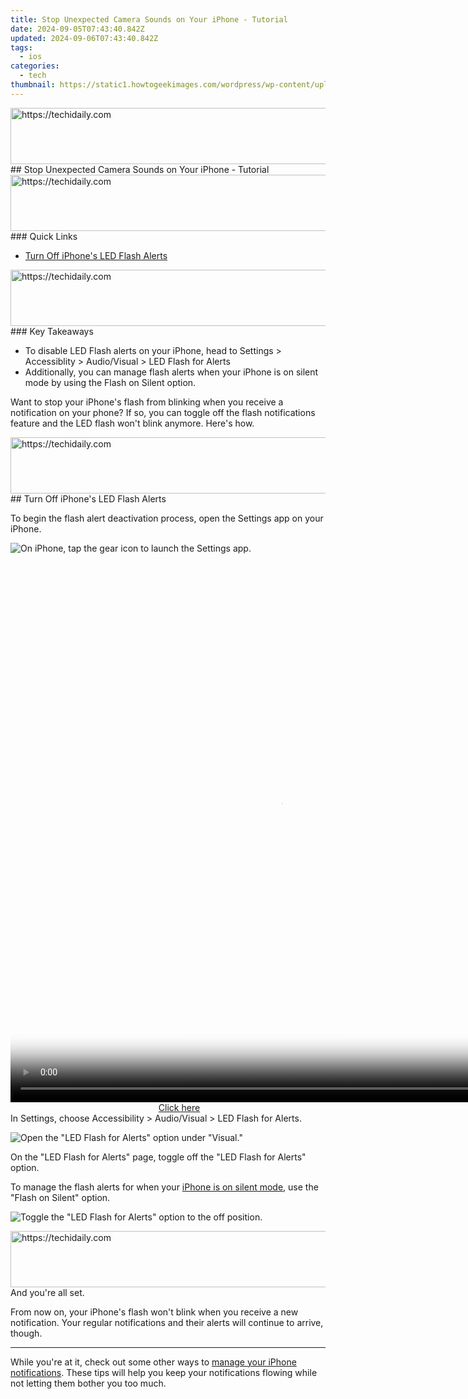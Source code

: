 ```yaml
---
title: Stop Unexpected Camera Sounds on Your iPhone - Tutorial
date: 2024-09-05T07:43:40.842Z
updated: 2024-09-06T07:43:40.842Z
tags:
  - ios
categories:
  - tech
thumbnail: https://static1.howtogeekimages.com/wordpress/wp-content/uploads/2023/10/53206780110_cd046815ff_o.jpg
---
```


<!-- affiliate ads begin -->
<a href="https://imp.i110150.net/c/5597632/924297/11305" target="_top" id="924297">
  <img src="//a.impactradius-go.com/display-ad/11305-924297" border="0" alt="https://techidaily.com" width="728" height="90"/>
</a>
<img height="0" width="0" src="https://imp.i110150.net/i/5597632/924297/11305" style="position:absolute;visibility:hidden;" border="0" />
<!-- affiliate ads end -->
## Stop Unexpected Camera Sounds on Your iPhone - Tutorial

<!-- affiliate ads begin -->
<a href="https://appsumo.8odi.net/c/5597632/2130871/7443" target="_top" id="2130871">
  <img src="//a.impactradius-go.com/display-ad/7443-2130871" border="0" alt="https://techidaily.com" width="728" height="90"/>
</a>
<img height="0" width="0" src="https://appsumo.8odi.net/i/5597632/2130871/7443" style="position:absolute;visibility:hidden;" border="0" />
<!-- affiliate ads end -->
### Quick Links

* [Turn Off iPhone's LED Flash Alerts](https://screen-activity-recording.techidaily.com/new-in-2024-record-pc-sounds-effortlessly-with-x-recorder/)

<!-- affiliate ads begin -->
<a href="https://aligracehair.sjv.io/c/5597632/1918719/19272" target="_top" id="1918719">
  <img src="//a.impactradius-go.com/display-ad/19272-1918719" border="0" alt="https://techidaily.com" width="728" height="90"/>
</a>
<img height="0" width="0" src="https://aligracehair.sjv.io/i/5597632/1918719/19272" style="position:absolute;visibility:hidden;" border="0" />
<!-- affiliate ads end -->
### Key Takeaways

* To disable LED Flash alerts on your iPhone, head to Settings > Accessiblity > Audio/Visual > LED Flash for Alerts
* Additionally, you can manage flash alerts when your iPhone is on silent mode by using the Flash on Silent option.

 Want to stop your iPhone's flash from blinking when you receive a notification on your phone? If so, you can toggle off the flash notifications feature and the LED flash won't blink anymore. Here's how.

<!-- affiliate ads begin -->
<a href="https://aligracehair.sjv.io/c/5597632/1880931/19272" target="_top" id="1880931">
  <img src="//a.impactradius-go.com/display-ad/19272-1880931" border="0" alt="https://techidaily.com" width="728" height="90"/>
</a>
<img height="0" width="0" src="https://aligracehair.sjv.io/i/5597632/1880931/19272" style="position:absolute;visibility:hidden;" border="0" />
<!-- affiliate ads end -->
##  Turn Off iPhone's LED Flash Alerts

 To begin the flash alert deactivation process, open the Settings app on your iPhone.

![On iPhone, tap the gear icon to launch the Settings app.](https://static1.howtogeekimages.com/wordpress/wp-content/uploads/2022/03/iphone_tap_settings.jpg) 

<!-- affiliate ads begin -->
<span id="1834906">
					<video width="864" height="864" style="cursor:pointer"
           poster="//a.impactradius-go.com/display-clicktoplayimage/1834906.png"
           onclick="if(!this.playClicked){this.play();this.setAttribute('controls',true);this.playClicked=true;}">
	   <source src="//a.impactradius-go.com/display-ad/16836-1834906">
	   <img src="//a.impactradius-go.com/display-clicktoplayimage/1834906.png" style="border: none; height: 100%; width: 100%; object-fit: contain">
	</video>
	<div style="width:540px;text-align:center"><a href="javascript:window.open(decodeURIComponent('https%3A%2F%2F25home.pxf.io%2Fc%2F5597632%2F1834906%2F16836'), '_blank');void(0);">Click here</a></div>
</span>
<img height="0" width="0" src="https://imp.pxf.io/i/5597632/1834906/16836" style="position:absolute;visibility:hidden;" border="0" />
<!-- affiliate ads end -->
 In Settings, choose Accessibility > Audio/Visual > LED Flash for Alerts.

![Open the "LED Flash for Alerts" option under "Visual."](https://static1.howtogeekimages.com/wordpress/wp-content/uploads/2023/10/led-flash-alert.png) 

 On the "LED Flash for Alerts" page, toggle off the "LED Flash for Alerts" option.

 To manage the flash alerts for when your [iPhone is on silent mode](https://facebook-clips.techidaily.com/2024-approved-mastery-techniques-for-embedding-social-media-live-videos/), use the "Flash on Silent" option.

![Toggle the "LED Flash for Alerts" option to the off position.](https://static1.howtogeekimages.com/wordpress/wp-content/uploads/2023/10/led-flash-for-alerts.png) 

<!-- affiliate ads begin -->
<a href="https://aligracehair.sjv.io/c/5597632/1885932/19272" target="_top" id="1885932">
  <img src="//a.impactradius-go.com/display-ad/19272-1885932" border="0" alt="https://techidaily.com" width="728" height="90"/>
</a>
<img height="0" width="0" src="https://aligracehair.sjv.io/i/5597632/1885932/19272" style="position:absolute;visibility:hidden;" border="0" />
<!-- affiliate ads end -->
 And you're all set.

 From now on, your iPhone's flash won't blink when you receive a new notification. Your regular notifications and their alerts will continue to arrive, though.

---

 While you're at it, check out some other ways to [manage your iPhone notifications](https://eaxpv-info.techidaily.com/new-2024-approved-how-to-clear-black-boards-in-your-youtube-videos/). These tips will help you keep your notifications flowing while not letting them bother you too much.

<ins class="adsbygoogle"
     style="display:block"
     data-ad-format="autorelaxed"
     data-ad-client="ca-pub-7571918770474297"
     data-ad-slot="1223367746"></ins>



<ins class="adsbygoogle"
     style="display:block"
     data-ad-client="ca-pub-7571918770474297"
     data-ad-slot="8358498916"
     data-ad-format="auto"
     data-full-width-responsive="true"></ins>


